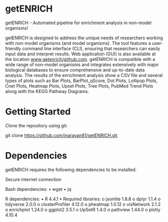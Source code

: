 # getENRICH
getENRICH - Automated pipeline for enrichment analysis in non-model organisms!

getENRICH is designed to address the unique needs of researchers working with non-model organisms (and model organisms). The tool features a user-friendly command line interface (CLI), ensuring that researchers can easily input data and interpret results. Web application (GUI) is also available at the location www.getenrich/github.com. getENRICH is compatible with a wide range of non-model organisms and integrates extensively with major biological databases to ensure comprehensive and up-to-date data analysis. The results of the enrichment analysis show a CSV file and several types of plots such as Bar Plots, BarPlot_qScore, Dot Plots, Lollipop Plots, Cnet Plots, Heatmap Plots, Upset Plots, Tree Plots, PubMed Trend Plots along with the KEGG Pathway Diagrams.

# Getting Started
Clone the repository using git:

git clone https://github.com/jnarayan81/getENRICH.git

# Dependencies
getENRICH requires the following dependencies to be installed:

Secure internet connection
 
Bash dependencies:
•	wget
•	jq
 
 R dependencies:
•	R 4.4.1
•	Required libraries:
o	jsonlite 1.8.8
o	dplyr 1.1.4
o	tidyverse 2.0.0
o	clusterProfiler 4.12.0
o	pheatmap 1.0.12
o	visNetwork 2.1.2
o	enrichplot 1.24.0
o	ggplot2 3.5.1
o	UpSetR 1.4.0
o	pathview 1.44.0
o	plotly 4.10.4
